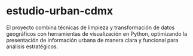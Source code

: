 # estudio-urban-cdmx
El proyecto combina técnicas de limpieza y transformación de datos geográficos con herramientas de visualización en Python, optimizando la presentación de información urbana de manera clara y funcional para análisis estratégicos.
